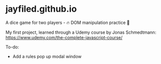 # jayfiled.github.io
A dice game for two players - :fire: DOM manipulation practice  :game_die:

My first project, learned through a Udemy course by Jonas Schmedtmann: https://www.udemy.com/the-complete-javascript-course/


To-do:
- Add a rules pop up modal window
